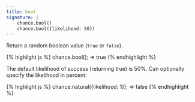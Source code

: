 ```yaml
---
title: bool
signature: |
    chance.bool()
    chance.bool({likelihood: 50})
---
```


Return a random boolean value (`true` or `false`).

{% highlight js %}
chance.bool();
=> true
{% endhighlight %}

The default likelihood of success (returning true) is 50%.
Can optionally specify the likelihood in percent:

{% highlight js %}
chance.natural({likelihood: 1});
=> false
{% endhighlight %}
